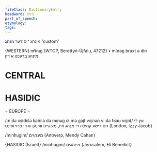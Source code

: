 ```yaml
---
fileClass: DictionaryEntry
headword: מינהג
part_of_speech: 
etymology: 
tags: 
---
```

מינהג
־ים
דער
מנהג
'custom'

{WESTERN}
mʲɩ́nɩg {WTCP, Berettyó-Újfalu, 47212}
	•	mɩ́nəg braxt ə din מינהג ברעכט אַ דין

CENTRAL
========

HASIDIC
=======
= EUROPE = 

/ɩn də xsidɩšə kəhɩlə də mɩnəg ɩz mə gajt vɔjnən vi də fʁɔu vɔjnt/ אין די חסידישע קהילה די מנהג איז, מע גייט וווינען וווּ די פֿרוי וווינט {London, Izzy Jacob}

/minhugim/ מינהגים {Antwerp, Mendy Cahan}

{HASIDIC (Israel)}
/minhugɩm/ מינהגים {Jerusalem, Eli Benedict}
